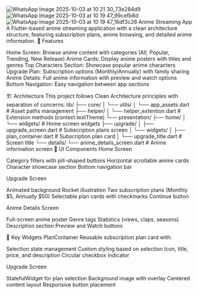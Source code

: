 ![WhatsApp Image 2025-10-03 at 10 21 30_73e284d9](https://github.com/user-attachments/assets/d7ea1e73-f9b0-44e7-9939-ff1a6283a00f)
![WhatsApp Image 2025-10-03 at 10 19 47_99cefb8d](https://github.com/user-attachments/assets/985ebf20-7cb0-4f91-82c9-cf2ea539d29e)
![WhatsApp Image 2025-10-03 at 10 19 47_16df3c28](https://github.com/user-attachments/assets/a1e7893c-2f7a-4624-81cd-f8ae95913ec4)
Anime Streaming App
A Flutter-based anime streaming application with a clean architecture structure, featuring subscription plans, anime browsing, and detailed anime information.
📱 Features

Home Screen: Browse anime content with categories (All, Popular, Trending, New Release)
Anime Cards: Display anime posters with titles and genres
Top Characters Section: Showcase popular anime characters
Upgrade Plan: Subscription options (Monthly/Annually) with family sharing
Anime Details: Full anime information with preview and watch options
Bottom Navigation: Easy navigation between app sections

🏗️ Architecture
This project follows Clean Architecture principles with separation of concerns:
lib/
├── core/
│   └── utils/
│       └── app_assets.dart          # Asset paths management
├── helper/
│   └── helper_extention.dart        # Extension methods (context.textTheme)
└── presentation/
    ├── home/
    │   └── widgets/                 # Home screen widgets
    ├── upgrade/
    │   ├── upgrade_screen.dart      # Subscription plans screen
    │   └── widgets/
    │       ├── plan_container.dart  # Subscription plan card
    │       └── upgrade_title.dart   # Screen title
    └── details/
        └── anime_details_screen.dart # Anime information screen
🎨 UI Components
Home Screen

Category filters with pill-shaped buttons
Horizontal scrollable anime cards
Character showcase section
Bottom navigation bar

Upgrade Screen

Animated background
Rocket illustration
Two subscription plans (Monthly $5, Annually $50)
Selectable plan cards with checkmarks
Continue button

Anime Details Screen

Full-screen anime poster
Genre tags
Statistics (views, claps, seasons)
Description section
Preview and Watch buttons

🔧 Key Widgets
PlanContainer
Reusable subscription plan card with:

Selection state management
Custom styling based on selection
Icon, title, price, and description
Circular checkbox indicator

Upgrade Screen

StatefulWidget for plan selection
Background image with overlay
Centered content layout
Responsive button placement
